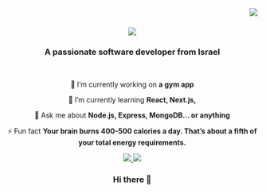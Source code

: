 <img align="right" src="https://visitor-badge.laobi.icu/badge?page_id=Niro646.Niro646" />

<h1 align="center">
    <img src="https://readme-typing-svg.herokuapp.com/?font=Righteous&size=35&center=true&vCenter=true&width=500&height=70&duration=4000&lines=Hi+There!+👋;+I'm+Nir+Kedem!;" />
</h1>

<h3 align="center">A passionate software developer from Israel </h3>

<br/>

<div align="center">
 
 🔭 I’m currently working on **a gym app**
 
 🌱 I’m currently learning **React, Next.js,**

💬 Ask me about **Node.js, Express, MongoDB... or anything**

⚡ Fun fact **Your brain burns 400-500 calories a day. That’s about a fifth of your total energy requirements.**

</div>

<div align="center"> 
  <a href="mailto:nir602@gmail.com">
    <img src="https://img.shields.io/badge/Gmail-333333?style=for-the-badge&logo=gmail&logoColor=red" />
  </a>
  <a href="https://www.linkedin.com/in/nir-kedem-6704bb217/">
    <img src="https://img.shields.io/badge/LinkedIn-0077B5?style=for-the-badge&logo=linkedin&logoColor=white" />
  </a>





### Hi there 👋

<!--
**Niro646/Niro646** is a ✨ _special_ ✨ repository because its `README.md` (this file) appears on your GitHub profile.

Here are some ideas to get you started:

- 🔭 I’m currently working on ...
- 🌱 I’m currently learning ...
- 👯 I’m looking to collaborate on ...
- 🤔 I’m looking for help with ...
- 💬 Ask me about ...
- 📫 How to reach me: ...
- 😄 Pronouns: ...
- ⚡ Fun fact: ...
-->
